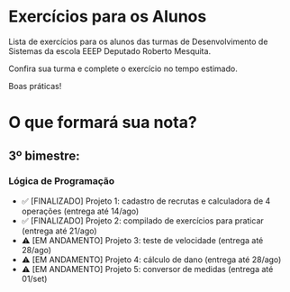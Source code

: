 # Exercícios para os Alunos
Lista de exercícios para os alunos das turmas de Desenvolvimento de Sistemas da escola EEEP Deputado Roberto Mesquita.

Confira sua turma e complete o exercício no tempo estimado.

Boas práticas!

# O que formará sua nota?
## 3º bimestre:
### Lógica de Programação

- ✅ [FINALIZADO] Projeto 1: cadastro de recrutas e calculadora de 4 operações (entrega até 14/ago)
- ✅ [FINALIZADO] Projeto 2: compilado de exercícios para praticar (entrega até 21/ago)
- ⚠️ [EM ANDAMENTO] Projeto 3: teste de velocidade (entrega até 28/ago)
- ⚠️ [EM ANDAMENTO] Projeto 4: cálculo de dano (entrega até 28/ago)
- ⚠️ [EM ANDAMENTO] Projeto 5: conversor de medidas (entrega até 01/set)
